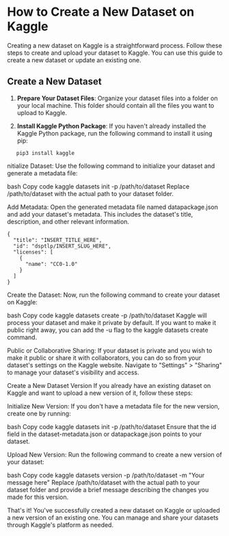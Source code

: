 # How to Create a New Dataset on Kaggle

Creating a new dataset on Kaggle is a straightforward process. Follow these steps to create and upload your dataset to Kaggle. You can use this guide to create a new dataset or update an existing one.

## Create a New Dataset

1. **Prepare Your Dataset Files**: Organize your dataset files into a folder on your local machine. This folder should contain all the files you want to upload to Kaggle.

2. **Install Kaggle Python Package**: If you haven't already installed the Kaggle Python package, run the following command to install it using pip:

```
   pip3 install kaggle
```

nitialize Dataset: Use the following command to initialize your dataset and generate a metadata file:

bash
Copy code
kaggle datasets init -p /path/to/dataset
Replace /path/to/dataset with the actual path to your dataset folder.

Add Metadata: Open the generated metadata file named datapackage.json and add your dataset's metadata. This includes the dataset's title, description, and other relevant information.
```
{
  "title": "INSERT_TITLE_HERE",
  "id": "dsptlp/INSERT_SLUG_HERE",
  "licenses": [
    {
      "name": "CC0-1.0"
    }
  ]
}
```

Create the Dataset: Now, run the following command to create your dataset on Kaggle:

bash
Copy code
kaggle datasets create -p /path/to/dataset
Kaggle will process your dataset and make it private by default. If you want to make it public right away, you can add the -u flag to the kaggle datasets create command.

Public or Collaborative Sharing: If your dataset is private and you wish to make it public or share it with collaborators, you can do so from your dataset's settings on the Kaggle website. Navigate to "Settings" > "Sharing" to manage your dataset's visibility and access.

Create a New Dataset Version
If you already have an existing dataset on Kaggle and want to upload a new version of it, follow these steps:

Initialize New Version: If you don't have a metadata file for the new version, create one by running:

bash
Copy code
kaggle datasets init -p /path/to/dataset
Ensure that the id field in the dataset-metadata.json or datapackage.json points to your dataset.

Upload New Version: Run the following command to create a new version of your dataset:

bash
Copy code
kaggle datasets version -p /path/to/dataset -m "Your message here"
Replace /path/to/dataset with the actual path to your dataset folder and provide a brief message describing the changes you made for this version.

That's it! You've successfully created a new dataset on Kaggle or uploaded a new version of an existing one. You can manage and share your datasets through Kaggle's platform as needed.
